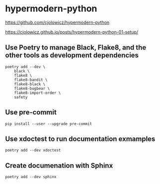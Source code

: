 # hypermodern-python

https://github.com/cjolowicz/hypermodern-python

https://cjolowicz.github.io/posts/hypermodern-python-01-setup/

## Use Poetry to manage Black, Flake8, and the other tools as development dependencies

```
poetry add --dev \
    black \
    flake8 \
    flake8-bandit \
    flake8-black \
    flake8-bugbear \
    flake8-import-order \
    safety
```

## Use pre-commit

```
pip install --user --upgrade pre-commit
```

## Use xdoctest to run documentation exmamples

```
poetry add --dev xdoctest
```

## Create documenation with Sphinx

```
poetry add --dev sphinx
```
